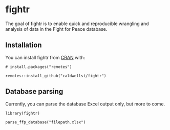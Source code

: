 
<!-- README.md is generated from README.Rmd. Please edit that file -->

fightr
======

<!-- badges: start -->
<!-- badges: end -->

The goal of fightr is to enable quick and reproducible wrangling and
analysis of data in the Fight for Peace database.

Installation
------------

You can install fightr from [CRAN](https://github.com/caldwellst/fightr)
with:

    # install.packages("remotes")

    remotes::install_github("caldwellst/fightr")

Database parsing
----------------

Currently, you can parse the database Excel output only, but more to
come.

    library(fightr)

    parse_ffp_database("filepath.xlsx")
